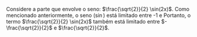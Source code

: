 Considere a parte que envolve o seno: $\frac{\sqrt{2}}{2} \sin(2x)$. Como mencionado anteriormente, o seno ($\sin$) está limitado entre -1 e Portanto, o termo $\frac{\sqrt{2}}{2} \sin(2x)$ também está limitado entre $-\frac{\sqrt{2}}{2}$ e $\frac{\sqrt{2}}{2}$.